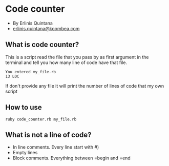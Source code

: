 Code counter
====
- By Erlinis Quintana 
- erlinis.quintana@koombea.com

What is code counter?
--
This is a script read the file that you pass by as first argument in the terminal and tell you how many line of code have that file.
	
	You entered my_file.rb
	13 LOC

 If don't provide any file it will print the number of lines of code that my own script

How to use
--
	ruby code_counter.rb my_file.rb

What is not a line of code?
--
- In line comments. Every line  start with #)
- Empty lines
- Block comments. Everything between =begin and =end
